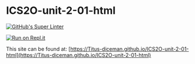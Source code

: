 # ICS2O-unit-2-01-html

[![GitHub's Super Linter](https://github.com/Titus-diceman/ICS2O-unit-2-01-html/workflows/GitHub's%20Super%20Linter/badge.svg)](https://github.com/Titus-diceman/ICS2O-unit-2-01-html/actions)

[![Run on Repl.it](https://repl.it/badge/github/Titus-diceman/ICS2O-unit-2-01-html)](https://repl.it/github/Titus-diceman/ICS2O-unit-2-01-html)

This site can be found at: [https://Titus-diceman.github.io/ICS2O-unit-2-01-html](https://Titus-diceman.github.io/ICS2O-unit-2-01-html)
